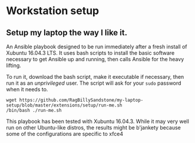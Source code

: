 Workstation setup
=================
## Setup my laptop the way I like it.

An Ansible playbook designed to be run immediately after a fresh install of Xubuntu 16.04.3 LTS. It uses bash scripts to install the basic software necessary to get Ansible up and running, then calls Ansible for the heavy lifting.

To run it, download the bash script, make it executable if necessary, then run it as an *unprivileged* user. The script will ask for your `sudo` password when it needs to.
```
wget https://github.com/RagBillySandstone/my-laptop-setup/blob/master/extensions/setup/run-me.sh
/bin/bash ./run-me.sh
```
This playbook has been tested with Xubuntu 16.04.3.
While it may very well run on other Ubuntu-like distros, the results might be b'jankety because some of the configurations are specific to xfce4
